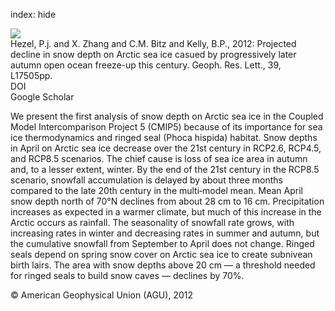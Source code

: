 index: hide

<div class="Citation">
    <div class="Citation-thumb CitationThumb-linked"  data-href="https://doi.org/10.1029/2012gl052794">
      <img src="https://static.claimspace.cloud/climate-study-static/refs/thumbs/11/Hezel_et_al_2012-thumb.png" />
    </div>

  <div class="Citation-body">
    <div class="Citation-text">Hezel, P.j. and X. Zhang and C.M. Bitz and Kelly, B.P., 2012: Projected decline in snow depth on Arctic sea ice casued by progressively later autumn open ocean freeze-up this century. <span class="Article-journal">Geoph. Res. Lett., </span><span class="Article-volume">39, </span>L17505pp.</div>
    <div class="Citation-links">
      <div class="CitationLink" data-href="https://doi.org/10.1029/2012gl052794">
        <div class="CitationLink-icon CitationLink-Doi"></div>
        <div class="CitationLink-text">DOI</div>
      </div>
      <div class="CitationLink" data-href="https://scholar.google.com/scholar?q=10.1029/2012gl052794">
        <div class="CitationLink-icon CitationLink-Scholar"></div>
        <div class="CitationLink-text">Google Scholar</div>
      </div>
    </div>
  </div>
</div>

We present the first analysis of snow depth on Arctic sea ice in the Coupled Model Intercomparison Project 5 (CMIP5) because of its importance for sea ice thermodynamics and ringed seal (Phoca hispida) habitat. Snow depths in April on Arctic sea ice decrease over the 21st century in RCP2.6, RCP4.5, and RCP8.5 scenarios. The chief cause is loss of sea ice area in autumn and, to a lesser extent, winter. By the end of the 21st century in the RCP8.5 scenario, snowfall accumulation is delayed by about three months compared to the late 20th century in the multi‐model mean. Mean April snow depth north of 70°N declines from about 28 cm to 16 cm. Precipitation increases as expected in a warmer climate, but much of this increase in the Arctic occurs as rainfall. The seasonality of snowfall rate grows, with increasing rates in winter and decreasing rates in summer and autumn, but the cumulative snowfall from September to April does not change. Ringed seals depend on spring snow cover on Arctic sea ice to create subnivean birth lairs. The area with snow depths above 20 cm — a threshold needed for ringed seals to build snow caves — declines by 70%.

<div class="Citation-copy">
&copy; American Geophysical Union (AGU), 2012
</div>